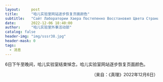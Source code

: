 ```yaml
---
layout:     post
title:      "哈儿实验室网站逐步恢复页面颜色"
subtitle:   "Сайт Лаборатории Хаера Постепенно Восстановил Цвета Страниц"
date:       2022-12-06 18:40:00
author:     "哈儿实验室外事活动部"
catalog: false
header-img: "img/sssr38.jpg"
header-mask: 0
tags:
  - 消息
---
```


6日下午至晚间，哈儿实验室结束悼念，哈儿实验室网站逐步恢复页面颜色。
<div style="text-align: right">（来自：《真理》2022年12月6日）</div>